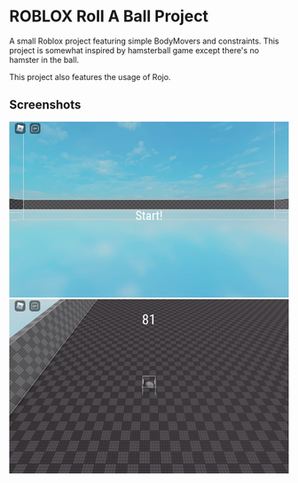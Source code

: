 # ROBLOX Roll A Ball Project

A small Roblox project featuring simple BodyMovers and constraints. This project is somewhat inspired by hamsterball game except there's no hamster in the ball.

This project also features the usage of Rojo.

## Screenshots

![Main Menu](https://github.com/ProjektKris/rbxrollaball/blob/master/screenshots/play.png)
![Ingame](https://github.com/ProjektKris/rbxrollaball/blob/master/screenshots/ingame.png)
